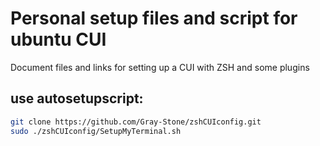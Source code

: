 # Personal setup files and script for ubuntu CUI
 Document files and links for setting up a CUI with ZSH and some plugins

## use autosetupscript:
```bash
git clone https://github.com/Gray-Stone/zshCUIconfig.git
sudo ./zshCUIconfig/SetupMyTerminal.sh
```